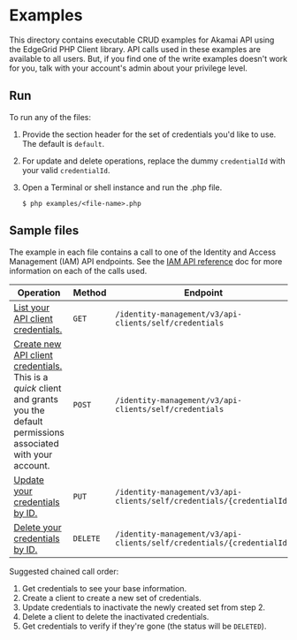 # Examples

This directory contains executable CRUD examples for Akamai API using the EdgeGrid PHP Client library. API calls used in these examples are available to all users. But, if you find one of the write examples doesn't work for you, talk with your account's admin about your privilege level.

## Run

To run any of the files:

1. Provide the section header for the set of credentials you'd like to use. The default is `default`.
2. For update and delete operations, replace the dummy `credentialId` with your valid `credentialId`.
3. Open a Terminal or shell instance and run the .php file.

    ```
    $ php examples/<file-name>.php
    ```

## Sample files

The example in each file contains a call to one of the Identity and Access Management (IAM) API endpoints. See the [IAM API reference](https://techdocs.akamai.com/iam-api/reference/api) doc for more information on each of the calls used.

| Operation | Method | Endpoint |
| --- | --- | --- |
| [List your API client credentials.](/examples/get-credentials.php) | `GET` | `/identity-management/v3/api-clients/self/credentials`  |
| [Create new API client credentials.](/examples/create-credentials.php) <br /> This is a *quick* client and grants you the default permissions associated with your account. | `POST` | `/identity-management/v3/api-clients/self/credentials` |
| [Update your credentials by ID.](/examples/update-credentials.php) | `PUT` | `/identity-management/v3/api-clients/self/credentials/{credentialId}` |
| [Delete your credentials by ID.](/examples/delete-credentials.php) | `DELETE` | `/identity-management/v3/api-clients/self/credentials/{credentialId}` |

Suggested chained call order:

1. Get credentials to see your base information.
2. Create a client to create a new set of credentials.
3. Update credentials to inactivate the newly created set from step 2.
4. Delete a client to delete the inactivated credentials.
5. Get credentials to verify if they're gone (the status will be `DELETED`).